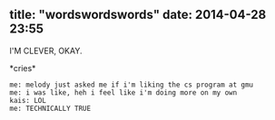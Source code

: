 title: "wordswordswords"
date: 2014-04-28 23:55
---
I'M CLEVER, OKAY.


\*cries\*


    me: melody just asked me if i'm liking the cs program at gmu
    me: i was like, heh i feel like i'm doing more on my own
    kais: LOL
    me: TECHNICALLY TRUE
